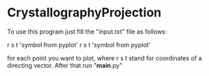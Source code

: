 # CrystallographyProjection

To use this program just fill the "input.txt" file as follows:

r s t 'symbol from pyplot'
r s t 'symbol from pyplot'

for each point you want to plot, where r s t stand for coordinates of a directing vector.
After that run "__main__.py"

